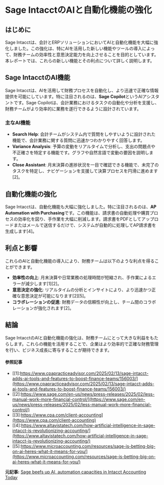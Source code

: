 # Sage IntacctのAIと自動化機能の強化

## はじめに

Sage Intacctは、会計とERPソリューションにおいてAIと自動化機能を大幅に強化しました。この強化は、特にAIを活用した新しい機能やツールの導入によって、財務チームの効率性と意思決定能力を向上させることを目的としています。本レポートでは、これらの新しい機能とその利点について詳しく説明します。

## Sage IntacctのAI機能

Sage Intacctは、AIを活用して財務プロセスを自動化し、より迅速で正確な情報提供を可能にしています。特に注目されるのは、**Sage Copilot**というAIアシスタントです。Sage Copilotは、会計業務におけるタスクの自動化や分析を支援し、財務チームがより効率的に業務を遂行できるように設計されています。

### 主なAI機能

- **Search Help**: 会計チームがシステム内で質問をしやすいように設計された機能で、会計業務に関する質問に迅速かつわかりやすく回答します。
- **Variance Analysis**: 予算の変動をリアルタイムで分析し、支出の問題点や不正確さを特定する機能です。グラフや自然言語で変動の要因を説明します。
- **Close Assistant**: 月末決算の進捗状況を一目で確認できる機能で、未完了のタスクを特定し、ナビゲーションを支援して決算プロセスを円滑に進めます[2]。

## 自動化機能の強化

Sage Intacctは、自動化機能も大幅に強化しました。特に注目されるのは、**AP Automation with Purchasing**です。この機能は、請求書の自動処理や購買プロセスの効率化を図り、手作業を大幅に削減します。請求書をPDFとしてアップロードまたはメールで送信するだけで、システムが自動的に処理してAP請求書を生成します[4]。

## 利点と影響

これらのAIと自動化機能の導入により、財務チームは以下のような利点を得ることができます。

- **効率性の向上**: 月末決算や日常業務の処理時間が短縮され、手作業によるエラーが減少します[1][2]。
- **意思決定の強化**: リアルタイムの分析とインサイトにより、より迅速かつ正確な意思決定が可能になります[2][5]。
- **コラボレーションの促進**: 財務データの信頼性が向上し、チーム間のコラボレーションが強化されます[2]。

## 結論

Sage IntacctのAIと自動化機能の強化は、財務チームにとって大きな利益をもたらします。これらの機能を活用することで、企業はより効率的で正確な財務管理を行い、ビジネス成長に寄与することが期待できます。

#### 参照記事
- [[1]:https://www.cpapracticeadvisor.com/2025/02/13/sage-intacct-adds-ai-tools-and-features-to-boost-finance-teams/156003/](https://www.cpapracticeadvisor.com/2025/02/13/sage-intacct-adds-ai-tools-and-features-to-boost-finance-teams/156003/)
- [[2]:https://www.sage.com/en-us/news/press-releases/2025/02/less-manual-work-more-financial-control/](https://www.sage.com/en-us/news/press-releases/2025/02/less-manual-work-more-financial-control/)
- [[3]:https://www.cpa.com/client-accounting](https://www.cpa.com/client-accounting)
- [[4]:https://www.altavistatech.com/how-artificial-intelligence-in-sage-intacct-is-revolutionizing-accounting/](https://www.altavistatech.com/how-artificial-intelligence-in-sage-intacct-is-revolutionizing-accounting/)
- [[5]:https://www.microaccounting.com/resources/sage-is-betting-big-on-ai-heres-what-it-means-for-you/](https://www.microaccounting.com/resources/sage-is-betting-big-on-ai-heres-what-it-means-for-you/)


**元記事:** [Sage beefs up AI, automation capacities in Intacct Accounting Today](https://www.accountingtoday.com/news/sage-beefs-up-ai-automation-capacities-in-intacct)